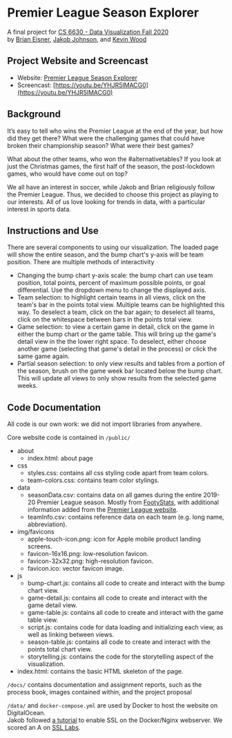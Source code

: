 # Premier League Season Explorer

A final project for [CS 6630 - Data Visualization Fall 2020](http://dataviscourse.net/2020/index.html)  
by [Brian Eisner](mailto:brian.eisner@utah.edu), [Jakob Johnson](mailto:jakob.ottar@pm.me), and [Kevin Wood](mailto:kevin.wood@utah.edu)

## Project Website and Screencast
- Website: [Premier League Season Explorer](https://pl-explorer.com/)
- Screencast: [https://youtu.be/YHJR5lMACG0](https://youtu.be/YHJR5lMACG0)

## Background

It’s easy to tell who wins the Premier League at the end of the year, but how did they get there? What were the challenging games that could have broken their championship season? What were their best games? 

What about the other teams, who won the #alternativetables? If you look at just the Christmas games, the first half of the season, the post-lockdown games, who would have come out on top?

We all have an interest in soccer, while Jakob and Brian religiously follow the Premier League. Thus, we decided to choose this project as playing to our interests. All of us love looking for trends in data, with a particular interest in sports data.

## Instructions and Use

There are several components to using our visualization. The loaded page will show the entire season, and the bump chart's y-axis will be team position. There are multiple methods of interactivity
- Changing the bump chart y-axis scale: the bump chart can use team position, total points, percent of maximum possible points, or goal differential. Use the dropdown menu to change the displayed axis.
- Team selection: to highlight certain teams in all views, click on the team's bar in the points total view. Multiple teams can be highlighted this way. To deselect a team, click on the bar again; to deselect all teams, click on the whitespace between bars in the points total view.
- Game selection: to view a certain game in detail, click on the game in either the bump chart or the game table. This will bring up the game's detail view in the the lower right space. To deselect, either choose another game (selecting that game's detail in the process) or click the same game again.
- Partial season selection: to only view results and tables from a portion of the season, brush on the game week bar located below the bump chart. This will update all views to only show results from the selected game weeks.

## Code Documentation

All code is our own work: we did not import libraries from anywhere.

Core website code is contained in `/public/`
- about
  - index.html: about page
- css
  - styles.css: contains all css styling code apart from team colors.
  - team-colors.css: contains team color stylings.
- data
  - seasonData.csv: contains data on all games during the entire 2019-20 Premier League season. Mostly from [FootyStats](https://footystats.org), with additional information added from the [Premier League website](https://premierleague.com).
  - teamInfo.csv: contains reference data on each team (e.g. long name, abbreviation).
- img/favicons
  - apple-touch-icon.png: icon for Apple mobile product landing screens.
  - favicon-16x16.png: low-resolution favicon.
  - favicon-32x32.png: high-resolution favicon.
  - favicon.ico: vector favicon image.
- js
  - bump-chart.js: contains all code to create and interact with  the bump chart view.
  - game-detail.js: contains all code to create and interact with the game detail view.
  - game-table.js: contains all code to create and interact with the game table view.
  - script.js: contains code for data loading and initializing each view, as well as linking between views.
  - season-table.js: contains all code to create and interact with the points total chart view.
  - storytelling.js: contains the code for the storytelling aspect of the visualization.
- index.html: contains the basic HTML skeleton of the page.

`/docs/` contains documentation and assignment reports, such as the process book, images contained within, and the project proposal

`/data/` and `docker-compose.yml` are used by Docker to host the website on DigitalOcean.  
Jakob followed [a tutorial](https://medium.com/@pentacent/nginx-and-lets-encrypt-with-docker-in-less-than-5-minutes-b4b8a60d3a71) to enable SSL on the Docker/Nginx webserver. We scored an A on [SSL Labs](https://www.ssllabs.com/ssltest/analyze.html?d=pl-explorer.com).
